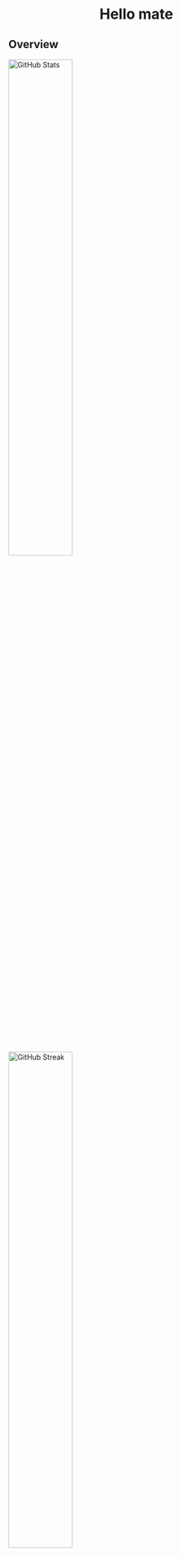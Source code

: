 <h1 align="center">Hello mate</h1>







## Overview
<div align="left">
  <img src="https://github-readme-stats.vercel.app/api?username=Phat-Tr&theme=tokyonight&hide_border=false&include_all_commits=true&count_private=false" alt="GitHub Stats" width="50%" />
</div>

<div align="left">
  <img src="https://github-readme-streak-stats.herokuapp.com/?user=Phat-Tr&theme=tokyonight&hide_border=false" alt="GitHub Streak" width="50%" />
</div>

## Most Used Languages
<div align="left">
  <img src="https://github-readme-stats.vercel.app/api/top-langs/?username=Phat-Tr&theme=tokyonight&hide_border=false&include_all_commits=true&count_private=false&layout=compact" alt="Top Languages" width="35%" />
</div>

## Contribution Graph
<div align="left">
  <img src="https://github-readme-activity-graph.vercel.app/graph?username=Phat-Tr&theme=tokyo-night" alt="Contribution Graph" width="55%" />
</div>

<hr>
<p align="left"> <img src="https://komarev.com/ghpvc/?username=phat-tr&label=Profile%20views&color=0e75b6&style=flat" alt="phat-tr" /> </p>
</hr>
